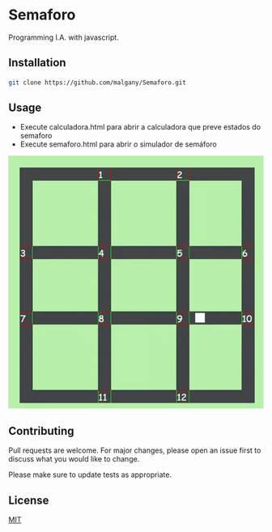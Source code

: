 # Semaforo

Programming I.A. with javascript.

## Installation

```bash
git clone https://github.com/malgany/Semaforo.git
```

## Usage

* Execute calculadora.html para abrir a calculadora que preve estados do semaforo
* Execute semaforo.html para abrir o simulador de semáforo

![Semaforo](semaforo.gif)

## Contributing
Pull requests are welcome. For major changes, please open an issue first to discuss what you would like to change.

Please make sure to update tests as appropriate.

## License
[MIT](https://choosealicense.com/licenses/mit/)
